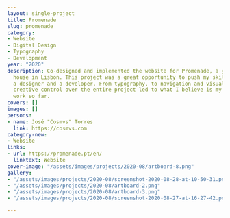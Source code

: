 ```yaml
---
layout: single-project
title: Promenade
slug: promenade
category:
- Website
- Digital Design
- Typography
- Development
year: "2020"
description: Co-designed and implemented the website for Promenade, a young film production
  house in Lisbon. This project was a great opportunity to push my skills both as
  a designer and a developer. From typography, to navigation and visuals, having full
  creative control over the entire project led to what I believe is my best freelance
  work so far.
covers: []
images: []
persons:
- name: José "Cosmvs" Torres
  link: https://cosmvs.com
category-new:
- Website
links:
- url: https://promenade.pt/en/
  linktext: Website
cover-image: "/assets/images/projects/2020-08/artboard-8.png"
gallery:
- "/assets/images/projects/2020-08/screenshot-2020-08-28-at-10-50-31.png"
- "/assets/images/projects/2020-08/artboard-2.png"
- "/assets/images/projects/2020-08/artboard-3.png"
- "/assets/images/projects/2020-08/screenshot-2020-08-27-at-16-27-42.png"

---
```

